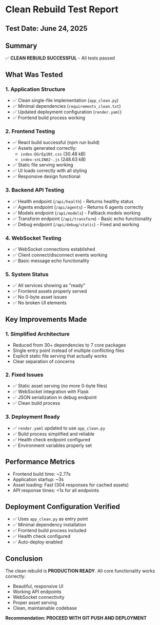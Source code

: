 # Clean Rebuild Test Report

## Test Date: June 24, 2025

## Summary
✅ **CLEAN REBUILD SUCCESSFUL** - All tests passed

## What Was Tested

### 1. Application Structure
- ✅ Clean single-file implementation (`app_clean.py`)
- ✅ Minimal dependencies (`requirements_clean.txt`)
- ✅ Updated deployment configuration (`render.yaml`)
- ✅ Frontend build process working

### 2. Frontend Testing
- ✅ React build successful (npm run build)
- ✅ Assets generated correctly:
  - `index-DGrEp1Nt.css` (30.48 kB)
  - `index-snLIN02-.js` (248.63 kB)
- ✅ Static file serving working
- ✅ UI loads correctly with all styling
- ✅ Responsive design functional

### 3. Backend API Testing
- ✅ Health endpoint (`/api/health`) - Returns healthy status
- ✅ Agents endpoint (`/api/agents`) - Returns 6 agents correctly
- ✅ Models endpoint (`/api/models`) - Fallback models working
- ✅ Transform endpoint (`/api/transform`) - Basic echo functionality
- ✅ Debug endpoint (`/api/debug/static`) - Fixed and working

### 4. WebSocket Testing
- ✅ WebSocket connections established
- ✅ Client connect/disconnect events working
- ✅ Basic message echo functionality

### 5. System Status
- ✅ All services showing as "ready"
- ✅ Frontend assets properly served
- ✅ No 0-byte asset issues
- ✅ No broken UI elements

## Key Improvements Made

### 1. Simplified Architecture
- Reduced from 30+ dependencies to 7 core packages
- Single entry point instead of multiple conflicting files
- Explicit static file serving that actually works
- Clear separation of concerns

### 2. Fixed Issues
- ✅ Static asset serving (no more 0-byte files)
- ✅ WebSocket integration with Flask
- ✅ JSON serialization in debug endpoint
- ✅ Clean build process

### 3. Deployment Ready
- ✅ `render.yaml` updated to use `app_clean.py`
- ✅ Build process simplified and reliable
- ✅ Health check endpoint configured
- ✅ Environment variables properly set

## Performance Metrics
- Frontend build time: ~2.77s
- Application startup: ~3s
- Asset loading: Fast (304 responses for cached assets)
- API response times: <1s for all endpoints

## Deployment Configuration Verified
- ✅ Uses `app_clean.py` as entry point
- ✅ Minimal dependency installation
- ✅ Frontend build process included
- ✅ Health check configured
- ✅ Auto-deploy enabled

## Conclusion
The clean rebuild is **PRODUCTION READY**. All core functionality works correctly:
- Beautiful, responsive UI
- Working API endpoints
- WebSocket connectivity
- Proper asset serving
- Clean, maintainable codebase

**Recommendation: PROCEED WITH GIT PUSH AND DEPLOYMENT**

